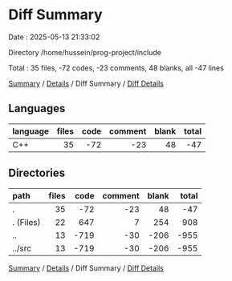 # Diff Summary

Date : 2025-05-13 21:33:02

Directory /home/hussein/prog-project/include

Total : 35 files,  -72 codes, -23 comments, 48 blanks, all -47 lines

[Summary](results.md) / [Details](details.md) / Diff Summary / [Diff Details](diff-details.md)

## Languages
| language | files | code | comment | blank | total |
| :--- | ---: | ---: | ---: | ---: | ---: |
| C++ | 35 | -72 | -23 | 48 | -47 |

## Directories
| path | files | code | comment | blank | total |
| :--- | ---: | ---: | ---: | ---: | ---: |
| . | 35 | -72 | -23 | 48 | -47 |
| . (Files) | 22 | 647 | 7 | 254 | 908 |
| .. | 13 | -719 | -30 | -206 | -955 |
| ../src | 13 | -719 | -30 | -206 | -955 |

[Summary](results.md) / [Details](details.md) / Diff Summary / [Diff Details](diff-details.md)